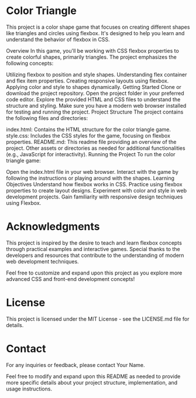 # Color Triangle

This project is a color shape game that focuses on creating different shapes like triangles and circles using flexbox. It's designed to help you learn and understand the behavior of flexbox in CSS.

Overview
In this game, you'll be working with CSS flexbox properties to create colorful shapes, primarily triangles. The project emphasizes the following concepts:

Utilizing flexbox to position and style shapes.
Understanding flex container and flex item properties.
Creating responsive layouts using flexbox.
Applying color and style to shapes dynamically.
Getting Started
Clone or download the project repository.
Open the project folder in your preferred code editor.
Explore the provided HTML and CSS files to understand the structure and styling.
Make sure you have a modern web browser installed for testing and running the project.
Project Structure
The project contains the following files and directories:

index.html: Contains the HTML structure for the color triangle game.
style.css: Includes the CSS styles for the game, focusing on flexbox properties.
README.md: This readme file providing an overview of the project.
Other assets or directories as needed for additional functionalities (e.g., JavaScript for interactivity).
Running the Project
To run the color triangle game:

Open the index.html file in your web browser.
Interact with the game by following the instructions or playing around with the shapes.
Learning Objectives
Understand how flexbox works in CSS.
Practice using flexbox properties to create layout designs.
Experiment with color and style in web development projects.
Gain familiarity with responsive design techniques using Flexbox.
# Acknowledgments
This project is inspired by the desire to teach and learn flexbox concepts through practical examples and interactive games. Special thanks to the developers and resources that contribute to the understanding of modern web development techniques.

Feel free to customize and expand upon this project as you explore more advanced CSS and front-end development concepts!

# License
This project is licensed under the MIT License - see the LICENSE.md file for details.

# Contact
For any inquiries or feedback, please contact Your Name.

Feel free to modify and expand upon this README as needed to provide more specific details about your project structure, implementation, and usage instructions.
